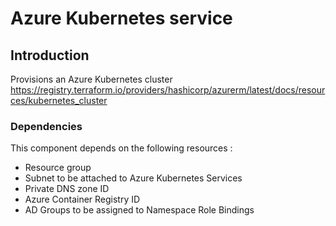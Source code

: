 # Azure Kubernetes service

## Introduction
Provisions an Azure Kubernetes cluster
https://registry.terraform.io/providers/hashicorp/azurerm/latest/docs/resources/kubernetes_cluster

### Dependencies

This component depends on the following resources :

- Resource group
- Subnet to be attached to Azure Kubernetes Services
- Private DNS zone ID
- Azure Container Registry ID
- AD Groups to be assigned to Namespace Role Bindings
